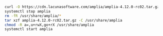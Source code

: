 ﻿```sh
curl -O https://cdn.lacunasoftware.com/amplia/amplia-4.12.0-rc02.tar.gz
systemctl stop amplia
rm -fR /usr/share/amplia/*
tar xzf amplia-4.12.0-rc02.tar.gz -C /usr/share/amplia
chmod -R a=,u+rwX,go+rX /usr/share/amplia
systemctl start amplia
```
